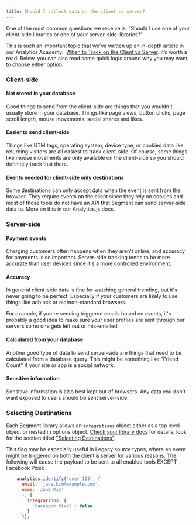 ```yaml
---
title: Should I collect data on the client or server?
---
```


One of the most common questions we receive is: "Should I use one of your client-side libraries or one of your server-side libraries?"


This is such an important topic that we’ve written up an in-depth article in our Analytics Academy:  [When to Track on the Client vs Server](https://segment.com/academy/collecting-data/when-to-track-on-the-client-vs-server/). It’s worth a read! Below, you can also read some quick logic around why you may want to choose either option.

### Client-side

#### Not stored in your database

Good things to send from the client-side are things that you wouldn't usually store in your database. Things like page views, button clicks, page scroll length, mouse movements, social shares and likes.

#### Easier to send client-side

Things like UTM tags, operating system, device type, or cookied data like returning visitors are all easiest to track client-side. Of course, some things like mouse movements are only available on the client-side so you should definitely track that there.

#### Events needed for client-side only destinations

Some destinations can only accept data when the event is sent from the browser. They require events on the client since they rely on cookies and most of those tools do not have an API that Segment can send server-side data to. More on this in our Analytics.js docs.

### Server-side

#### Payment events

Charging customers often happens when they aren't online, and accuracy for payments is so important. Server-side tracking tends to be more accurate than user devices since it's a more controlled environment.

#### Accuracy

In general client-side data is fine for watching general trending, but it's never going to be perfect. Especially if your customers are likely to use things like adblock or old/non-standard browsers.

For example, if you're sending triggered emails based on events, it's probably a good idea to make sure your user profiles are sent through our servers so no one gets left out or mis-emailed.

#### Calculated from your database

Another good type of data to send server-side are things that need to be calculated from a database query. This might be something like "Friend Count" if your site or app is a social network.

#### Sensitive information

Sensitive information is also best kept out of browsers. Any data you don't want exposed to users should be sent server-side.

### Selecting Destinations

Each Segment library allows an `integrations` object either as a top level object or nested in options object. [Check your library docs](https://segment.com/docs/connections/sources/) for details; look for the section titled ["Selecting Destinations"](https://segment.com/docs/connections/sources/catalog/libraries/website/javascript/#selecting-integrations).

This flag may be especially useful in Legacy source types, where an event might be triggered on both the client & server for various reasons. The following will cause the payload to be sent to all enabled tools EXCEPT Facebook Pixel:

```js
    analytics.identify('user_123', {
      email: 'jane.kim@example.com',
      name: 'Jane Kim'
      }, {
        integrations: {
          'Facebook Pixel': false
        }
      });
```

